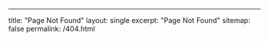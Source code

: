 ---
title: "Page Not Found"
layout: single
excerpt: "Page Not Found"
sitemap: false
permalink: /404.html 
